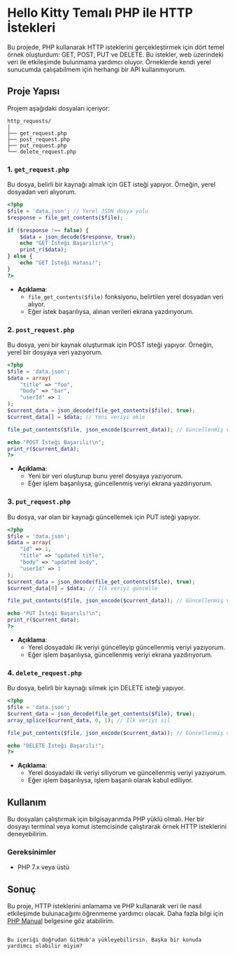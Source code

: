 # Hello Kitty Temalı PHP ile HTTP İstekleri

Bu projede, PHP kullanarak HTTP isteklerini gerçekleştirmek için dört temel örnek oluşturdum: GET, POST, PUT ve DELETE. Bu istekler, web üzerindeki veri ile etkileşimde bulunmama yardımcı oluyor. Örneklerde kendi yerel sunucumda çalışabilmem için herhangi bir API kullanmıyorum.

## Proje Yapısı

Projem aşağıdaki dosyaları içeriyor:

```
http_requests/
│
├── get_request.php
├── post_request.php
├── put_request.php
└── delete_request.php
```

### 1. `get_request.php`

Bu dosya, belirli bir kaynağı almak için GET isteği yapıyor. Örneğin, yerel dosyadan veri alıyorum.

```php
<?php
$file = 'data.json'; // Yerel JSON dosya yolu
$response = file_get_contents($file);

if ($response !== false) {
    $data = json_decode($response, true);
    echo "GET İsteği Başarılı!\n";
    print_r($data);
} else {
    echo "GET İsteği Hatası!";
}
?>
```

- **Açıklama**: 
  - `file_get_contents($file)` fonksiyonu, belirtilen yerel dosyadan veri alıyor.
  - Eğer istek başarılıysa, alınan verileri ekrana yazdırıyorum.

### 2. `post_request.php`

Bu dosya, yeni bir kaynak oluşturmak için POST isteği yapıyor. Örneğin, yerel bir dosyaya veri yazıyorum.

```php
<?php
$file = 'data.json';
$data = array(
    "title" => "foo",
    "body" => "bar",
    "userId" => 1
);
$current_data = json_decode(file_get_contents($file), true);
$current_data[] = $data; // Yeni veriyi ekle

file_put_contents($file, json_encode($current_data)); // Güncellenmiş veriyi yaz

echo "POST İsteği Başarılı!\n";
print_r($current_data);
?>
```

- **Açıklama**: 
  - Yeni bir veri oluşturup bunu yerel dosyaya yazıyorum.
  - Eğer işlem başarılıysa, güncellenmiş veriyi ekrana yazdırıyorum.

### 3. `put_request.php`

Bu dosya, var olan bir kaynağı güncellemek için PUT isteği yapıyor.

```php
<?php
$file = 'data.json';
$data = array(
    "id" => 1,
    "title" => "updated title",
    "body" => "updated body",
    "userId" => 1
);
$current_data = json_decode(file_get_contents($file), true);
$current_data[0] = $data; // İlk veriyi güncelle

file_put_contents($file, json_encode($current_data)); // Güncellenmiş veriyi yaz

echo "PUT İsteği Başarılı!\n";
print_r($current_data);
?>
```

- **Açıklama**: 
  - Yerel dosyadaki ilk veriyi güncelleyip güncellenmiş veriyi yazıyorum.
  - Eğer işlem başarılıysa, güncellenmiş veriyi ekrana yazdırıyorum.

### 4. `delete_request.php`

Bu dosya, belirli bir kaynağı silmek için DELETE isteği yapıyor.

```php
<?php
$file = 'data.json';
$current_data = json_decode(file_get_contents($file), true);
array_splice($current_data, 0, 1); // İlk veriyi sil

file_put_contents($file, json_encode($current_data)); // Güncellenmiş veriyi yaz

echo "DELETE İsteği Başarılı!";
?>
```

- **Açıklama**: 
  - Yerel dosyadaki ilk veriyi siliyorum ve güncellenmiş veriyi yazıyorum.
  - Eğer işlem başarılıysa, işlem başarılı olarak kabul ediliyor.

## Kullanım

Bu dosyaları çalıştırmak için bilgisayarımda PHP yüklü olmalı. Her bir dosyayı terminal veya komut istemcisinde çalıştırarak örnek HTTP isteklerini deneyebilirim.

### Gereksinimler

- PHP 7.x veya üstü

## Sonuç

Bu proje, HTTP isteklerini anlamama ve PHP kullanarak veri ile nasıl etkileşimde bulunacağımı öğrenmeme yardımcı olacak. Daha fazla bilgi için [PHP Manual](https://www.php.net/manual/en/) belgesine göz atabilirim.
```

Bu içeriği doğrudan GitHub'a yükleyebilirsin. Başka bir konuda yardımcı olabilir miyim?
